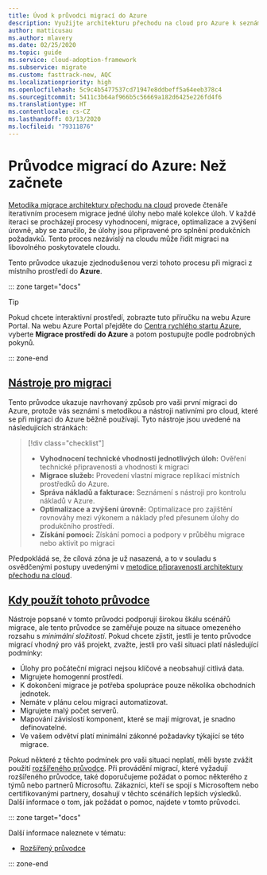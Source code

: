 ```yaml
---
title: Úvod k průvodci migrací do Azure
description: Využijte architekturu přechodu na cloud pro Azure k seznámení s efektivní migrací služeb vaší organizace do Azure.
author: matticusau
ms.author: mlavery
ms.date: 02/25/2020
ms.topic: guide
ms.service: cloud-adoption-framework
ms.subservice: migrate
ms.custom: fasttrack-new, AQC
ms.localizationpriority: high
ms.openlocfilehash: 5c9c4b5477537cd71947e8ddbeff5a64eeb378c4
ms.sourcegitcommit: 5411c3b64af966b5c56669a182d6425e226fd4f6
ms.translationtype: HT
ms.contentlocale: cs-CZ
ms.lasthandoff: 03/13/2020
ms.locfileid: "79311876"
---
```

# <a name="azure-migration-guide-before-you-start"></a>Průvodce migrací do Azure: Než začnete

[Metodika migrace architektury přechodu na cloud](../index.md) provede čtenáře iterativním procesem migrace jedné úlohy nebo malé kolekce úloh. V každé iteraci se procházejí procesy vyhodnocení, migrace, optimalizace a zvýšení úrovně, aby se zaručilo, že úlohy jsou připravené pro splnění produkčních požadavků. Tento proces nezávislý na cloudu může řídit migraci na libovolného poskytovatele cloudu.

Tento průvodce ukazuje zjednodušenou verzi tohoto procesu při migraci z místního prostředí do **Azure**.

::: zone target="docs"

> [!TIP]
> Pokud chcete interaktivní prostředí, zobrazte tuto příručku na webu Azure Portal. Na webu Azure Portal přejděte do [Centra rychlého startu Azure](https://portal.azure.com/?feature.quickstart=true#blade/Microsoft_Azure_Resources/QuickstartCenterBlade), vyberte **Migrace prostředí do Azure** a potom postupujte podle podrobných pokynů.

::: zone-end

## <a name="migration-tools"></a>[Nástroje pro migraci](#tab/MigrationTools)

Tento průvodce ukazuje navrhovaný způsob pro vaši první migraci do Azure, protože vás seznámí s metodikou a nástroji nativními pro cloud, které se při migraci do Azure běžně používají. Tyto nástroje jsou uvedené na následujících stránkách:

> [!div class="checklist"]
>
> - **Vyhodnocení technické vhodnosti jednotlivých úloh:** Ověření technické připravenosti a vhodnosti k migraci
> - **Migrace služeb:** Provedení vlastní migrace replikací místních prostředků do Azure.
> - **Správa nákladů a fakturace:** Seznámení s nástroji pro kontrolu nákladů v Azure.
> - **Optimalizace a zvýšení úrovně:** Optimalizace pro zajištění rovnováhy mezi výkonem a náklady před přesunem úlohy do produkčního prostředí.
> - **Získání pomoci:** Získání pomoci a podpory v průběhu migrace nebo aktivit po migraci

Předpokládá se, že cílová zóna je už nasazená, a to v souladu s osvědčenými postupy uvedenými v [metodice připravenosti architektury přechodu na cloud](../../ready/index.md).

## <a name="when-to-use-this-guide"></a>[Kdy použít tohoto průvodce](#tab/WhenToUseThisGuide)

Nástroje popsané v tomto průvodci podporují širokou škálu scénářů migrace, ale tento průvodce se zaměřuje pouze na situace omezeného rozsahu s _minimální složitostí_. Pokud chcete zjistit, jestli je tento průvodce migrací vhodný pro váš projekt, zvažte, jestli pro vaši situaci platí následující podmínky:

- Úlohy pro počáteční migraci nejsou klíčové a neobsahují citlivá data.
- Migrujete homogenní prostředí.
- K dokončení migrace je potřeba spolupráce pouze několika obchodních jednotek.
- Nemáte v plánu celou migraci automatizovat.
- Migrujete malý počet serverů.
- Mapování závislostí komponent, které se mají migrovat, je snadno definovatelné.
- Ve vašem odvětví platí minimální zákonné požadavky týkající se této migrace.

Pokud některé z těchto podmínek pro vaši situaci neplatí, měli byste zvážit použití [rozšířeného průvodce](../expanded-scope/index.md). Při provádění migrací, které vyžadují rozšířeného průvodce, také doporučujeme požádat o pomoc některého z týmů nebo partnerů Microsoftu. Zákazníci, kteří se spojí s Microsoftem nebo certifikovanými partnery, dosahují v těchto scénářích lepších výsledků. Další informace o tom, jak požádat o pomoc, najdete v tomto průvodci.

<!-- markdownlint-enable MD033 -->

::: zone target="docs"

Další informace naleznete v tématu:

- [Rozšířený průvodce](../expanded-scope/index.md)

::: zone-end

